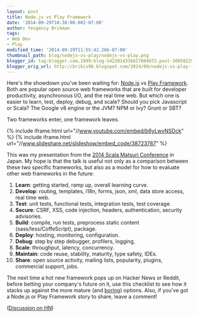 ```yaml
---
layout: post
title: Node.js vs Play Framework
date: '2014-09-29T10:38:00.002-07:00'
author: Yevgeniy Brikman
tags:
- Web Dev
- Play
modified_time: '2014-09-29T11:55:42.266-07:00'
thumbnail_path: blog/nodejs-vs-play/nodejs-vs-play.png
blogger_id: tag:blogger.com,1999:blog-5422014336627804072.post-3085822923925409041
blogger_orig_url: http://brikis98.blogspot.com/2014/09/nodejs-vs-play-framework.html
---
```


Here's the showdown you've been waiting for: [Node.js](http://nodejs.org/)
vs [Play Framework](https://playframework.com/). Both are popular open
source web frameworks that are built for developer productivity, asynchronous I/O,
and the real time web. But which one is easier to learn, test, deploy, debug,
and scale? Should you pick Javascript or Scala? The Google v8 engine or the
JVM? NPM or Ivy? Grunt or SBT?

Two frameworks enter, one framework leaves.

{% include iframe.html url="//www.youtube.com/embed/b6yLwvNSDck" %}
{% include iframe.html url="//www.slideshare.net/slideshow/embed_code/38723787" %}

This was my presentation from the [2014 Scala Matsuri Conference](http://scalamatsuri.org/)
in Japan. My hope is that the talk is useful not
only as a comparison between these two specific frameworks, but also as a model
for how to evaluate other web frameworks in the future:

1. **Learn**: getting started, ramp up, overall learning curve.
1. **Develop**: routing, templates, i18n, forms, json, xml, data store access, real time web.
1. **Test**: unit tests, functional tests, integration tests, test coverage.
1. **Secure**: CSRF, XSS, code injection, headers, authentication, security advisories.
1. **Build**: compile, run tests, preprocess static content (sass/less/CoffeScript), package.
1. **Deploy**: hosting, monitoring, configuration.
1. **Debug**: step by step debugger, profilers, logging,&nbsp;
1. **Scale**: throughput, latency, concurrency.
1. **Maintain**: code reuse, stability, maturity, type safety, IDEs.
1. **Share**: open source activity, mailing lists, popularity, plugins, commercial support, jobs.

The next time a hot new framework pops up on Hacker News or Reddit, before
betting your company's future on it, use this checklist to see how it stacks
up against the more mature (and
[boring](http://zef.me/4235/pick-your-battles/)) options. Also, if
you've got a Node.js or Play Framework story to share, leave a comment!

([Discussion on HN](https://news.ycombinator.com/item?id=8384011))



